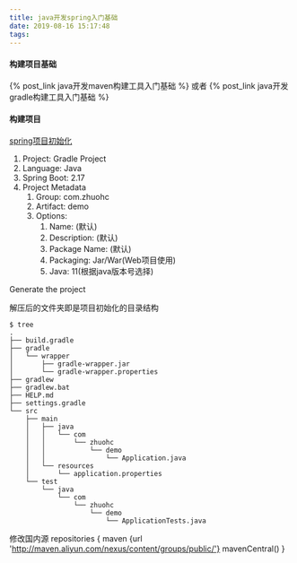 ```yaml
---
title: java开发spring入门基础
date: 2019-08-16 15:17:48
tags:
---
```


#### 构建项目基础
{% post_link java开发maven构建工具入门基础 %} 或者 {% post_link java开发gradle构建工具入门基础 %}

#### 构建项目

[spring项目初始化](!https://start.spring.io/)
1. Project: Gradle Project
2. Language: Java
3. Spring Boot: 2.17
4. Project Metadata 
    1. Group: com.zhuohc
    2. Artifact: demo
    3. Options:
        1. Name: (默认)
        2. Description: (默认)
        3. Package Name: (默认)
        4. Packaging: Jar/War(Web项目使用)
        5. Java: 11(根据java版本号选择)

Generate the project

解压后的文件夹即是项目初始化的目录结构

```shell
$ tree
.
├── build.gradle
├── gradle
│   └── wrapper
│       ├── gradle-wrapper.jar
│       └── gradle-wrapper.properties
├── gradlew
├── gradlew.bat
├── HELP.md
├── settings.gradle
└── src
    ├── main
    │   ├── java
    │   │   └── com
    │   │       └── zhuohc
    │   │           └── demo
    │   │               └── Application.java
    │   └── resources
    │       └── application.properties
    └── test
        └── java
            └── com
                └── zhuohc
                    └── demo
                        └── ApplicationTests.java
```

修改国内源
repositories {
    maven {url 'http://maven.aliyun.com/nexus/content/groups/public/'}
    mavenCentral()
}
